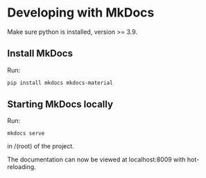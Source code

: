 # Developing with MkDocs

Make sure python is installed, version >= 3.9.

## Install MkDocs

Run:

```bash
pip install mkdocs mkdocs-material
```

## Starting MkDocs locally

Run:

```
mkdocs serve
```

in /(root) of the project.

The documentation can now be viewed at localhost:8009 with hot-reloading.